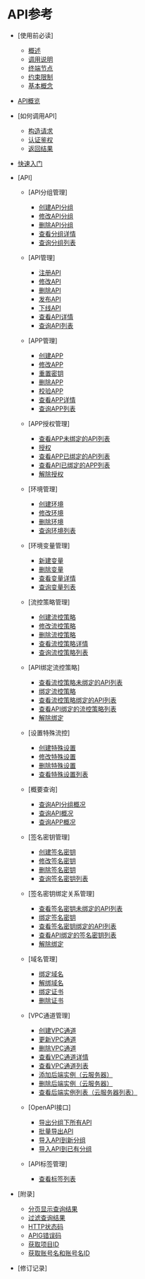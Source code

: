 # API参考

-   [使用前必读]
    -   [概述](概述.md)
    -   [调用说明](调用说明.md)
    -   [终端节点](终端节点.md)
    -   [约束限制](约束限制.md)
    -   [基本概念](基本概念.md)

-   [API概览](API概览.md)
-   [如何调用API]
    -   [构造请求](构造请求.md)
    -   [认证鉴权](认证鉴权.md)
    -   [返回结果](返回结果.md)

-   [快速入门](快速入门.md)
-   [API]
    -   [API分组管理]
        -   [创建API分组](创建API分组.md)
        -   [修改API分组](修改API分组.md)
        -   [删除API分组](删除API分组.md)
        -   [查看分组详情](查看分组详情.md)
        -   [查询分组列表](查询分组列表.md)

    -   [API管理]
        -   [注册API](注册API.md)
        -   [修改API](修改API.md)
        -   [删除API](删除API.md)
        -   [发布API](发布API.md)
        -   [下线API](下线API.md)
        -   [查看API详情](查看API详情.md)
        -   [查询API列表](查询API列表.md)

    -   [APP管理]
        -   [创建APP](创建APP.md)
        -   [修改APP](修改APP.md)
        -   [重置密钥](重置密钥.md)
        -   [删除APP](删除APP.md)
        -   [校验APP](校验APP.md)
        -   [查看APP详情](查看APP详情.md)
        -   [查询APP列表](查询APP列表.md)

    -   [APP授权管理]
        -   [查看APP未绑定的API列表](查看APP未绑定的API列表.md)
        -   [授权](授权.md)
        -   [查看APP已绑定的API列表](查看APP已绑定的API列表.md)
        -   [查看API已绑定的APP列表](查看API已绑定的APP列表.md)
        -   [解除授权](解除授权.md)

    -   [环境管理]
        -   [创建环境](创建环境.md)
        -   [修改环境](修改环境.md)
        -   [删除环境](删除环境.md)
        -   [查询环境列表](查询环境列表.md)

    -   [环境变量管理]
        -   [新建变量](新建变量.md)
        -   [删除变量](删除变量.md)
        -   [查看变量详情](查看变量详情.md)
        -   [查询变量列表](查询变量列表.md)

    -   [流控策略管理]
        -   [创建流控策略](创建流控策略.md)
        -   [修改流控策略](修改流控策略.md)
        -   [删除流控策略](删除流控策略.md)
        -   [查看流控策略详情](查看流控策略详情.md)
        -   [查询流控策略列表](查询流控策略列表.md)

    -   [API绑定流控策略]
        -   [查看流控策略未绑定的API列表](查看流控策略未绑定的API列表.md)
        -   [绑定流控策略](绑定流控策略.md)
        -   [查看流控策略绑定的API列表](查看流控策略绑定的API列表.md)
        -   [查看API绑定的流控策略列表](查看API绑定的流控策略列表.md)
        -   [解除绑定](解除绑定.md)

    -   [设置特殊流控]
        -   [创建特殊设置](创建特殊设置.md)
        -   [修改特殊设置](修改特殊设置.md)
        -   [删除特殊设置](删除特殊设置.md)
        -   [查看特殊设置列表](查看特殊设置列表.md)

    -   [概要查询]
        -   [查询API分组概况](查询API分组概况.md)
        -   [查询API概况](查询API概况.md)
        -   [查询APP概况](查询APP概况.md)

    -   [签名密钥管理]
        -   [创建签名密钥](创建签名密钥.md)
        -   [修改签名密钥](修改签名密钥.md)
        -   [删除签名密钥](删除签名密钥.md)
        -   [查询签名密钥列表](查询签名密钥列表.md)

    -   [签名密钥绑定关系管理]
        -   [查看签名密钥未绑定的API列表](查看签名密钥未绑定的API列表.md)
        -   [绑定签名密钥](绑定签名密钥.md)
        -   [查看签名密钥绑定的API列表](查看签名密钥绑定的API列表.md)
        -   [查看API绑定的签名密钥列表](查看API绑定的签名密钥列表.md)
        -   [解除绑定](解除绑定API.md)

    -   [域名管理]
        -   [绑定域名](绑定域名.md)
        -   [解绑域名](解绑域名.md)
        -   [绑定证书](绑定证书.md)
        -   [删除证书](删除证书.md)

    -   [VPC通道管理]
        -   [创建VPC通道](创建VPC通道.md)
        -   [更新VPC通道](更新VPC通道.md)
        -   [删除VPC通道](删除VPC通道.md)
        -   [查看VPC通道详情](查看VPC通道详情.md)
        -   [查看VPC通道列表](查看VPC通道列表.md)
        -   [添加后端实例（云服务器）](添加后端实例（云服务器）.md)
        -   [删除后端实例（云服务器）](删除后端实例（云服务器）.md)
        -   [查看后端实例列表（云服务器列表）](查看后端实例列表（云服务器列表）.md)

    -   [OpenAPI接口]
        -   [导出分组下所有API](导出分组下所有API.md)
        -   [批量导出API](批量导出API.md)
        -   [导入API到新分组](导入API到新分组.md)
        -   [导入API到已有分组](导入API到已有分组.md)

    -   [API标签管理]
        -   [查看标签列表](查看标签列表.md)


-   [附录]
    -   [分页显示查询结果](分页显示查询结果.md)
    -   [过滤查询结果](过滤查询结果.md)
    -   [HTTP状态码](HTTP状态码.md)
    -   [APIG错误码](APIG错误码.md)
    -   [获取项目ID](获取项目ID.md)
    -   [获取账号名和账号名ID](获取账号名和账号名ID.md)

-   [修订记录]

